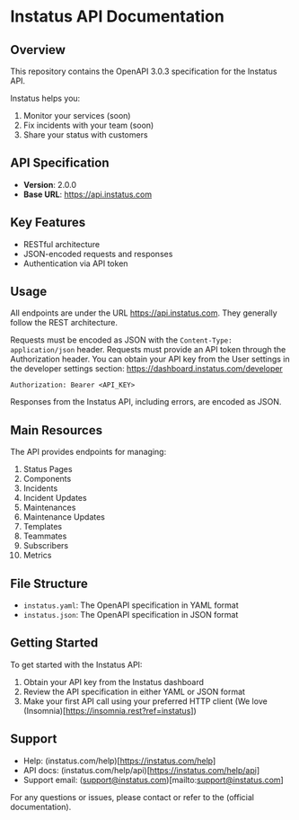 # Instatus API Documentation

## Overview

This repository contains the OpenAPI 3.0.3 specification for the Instatus API. 

Instatus helps you:
1. Monitor your services (soon)
2. Fix incidents with your team (soon)
3. Share your status with customers

## API Specification

- **Version**: 2.0.0
- **Base URL**: https://api.instatus.com

## Key Features

- RESTful architecture
- JSON-encoded requests and responses
- Authentication via API token


## Usage

All endpoints are under the URL https://api.instatus.com. They generally follow the REST architecture.

Requests must be encoded as JSON with the `Content-Type: application/json` header.
Requests must provide an API token through the Authorization header. You can obtain your API key from the User settings in the developer settings section: https://dashboard.instatus.com/developer
```
Authorization: Bearer <API_KEY>
```

Responses from the Instatus API, including errors, are encoded as JSON.


## Main Resources

The API provides endpoints for managing:

1. Status Pages
2. Components
3. Incidents
4. Incident Updates
5. Maintenances
6. Maintenance Updates
7. Templates
8. Teammates
9. Subscribers
10. Metrics


## File Structure

- `instatus.yaml`: The OpenAPI specification in YAML format
- `instatus.json`: The OpenAPI specification in JSON format


## Getting Started

To get started with the Instatus API:

1. Obtain your API key from the Instatus dashboard
2. Review the API specification in either YAML or JSON format
3. Make your first API call using your preferred HTTP client (We love (Insomnia)[https://insomnia.rest?ref=instatus])

## Support

- Help: (instatus.com/help)[https://instatus.com/help]
- API docs: (instatus.com/help/api)[https://instatus.com/help/api]
- Support email: (support@instatus.com)[mailto:support@instatus.com]

For any questions or issues, please contact  or refer to the (official documentation).
